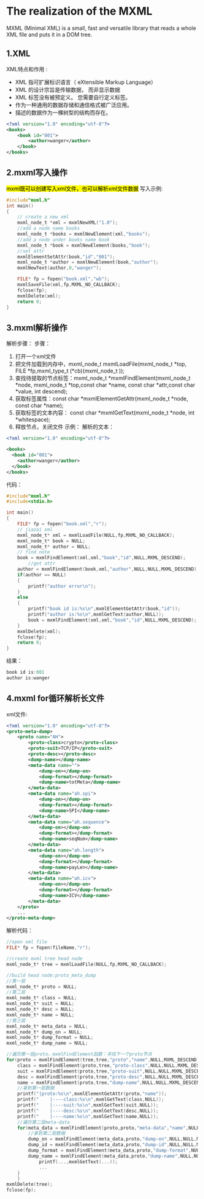 # The realization of the MXML

MXML (Minimal XML) is a small, fast and versatile library that reads a whole XML file and puts it in a DOM tree.
<!--more-->
## 1.XML
XML特点和作用 :
  * XML 指可扩展标识语言（ eXtensible Markup Language）
  * XML 的设计宗旨是传输数据， 而非显示数据
  * XML 标签没有被预定义。 您需要自行定义标签。
  * 作为一种通用的数据存储和通信格式被广泛应用。
  * 描述的数据作为一棵树型的结构而存在。
```xml
<?xml version="1.0" encoding="utf-8"?>
<books>
    <book id="001">
        <author>wanger</author>
    </book>
</books>
```
## 2.mxml写入操作
<mark>mxml既可以创建写入xml文件，也可以解析xml文件数据</mark>
写入示例:
```c
#include"mxml.h"
int main()
{
    // create a new xml
    mxml_node_t *xml = mxmlNewXML("1.0");
    //add a node name books
    mxml_node_t *books = mxmlNewElement(xml,"books");
    //add a node under books name book
    mxml_node_t *book = mxmlNewElement(books,"book");
    //set attr
    mxmlElementSetAttr(book,"id","001");
    mxml_node_t *author = mxmlNewElement(book,"author");
    mxmlNewText(author,0,"wanger");

    FILE* fp = fopen("book.xml","wb");
    mxmlSaveFile(xml,fp,MXML_NO_CALLBACK);
    fclose(fp);
    mxmlDelete(xml);
    return 0;
}
```
## 3.mxml解析操作
解析步骤：
步骤：
 1. 打开一个xml文件
 2. 把文件加载到内存中，mxml_node_t mxmlLoadFile(mxml_node_t *top, FILE *fp,mxml_type_t (*cb)(mxml_node_t ));
 3. 查找待提取的节点标签：mxml_node_t *mxmlFindElement(mxml_node_t *node, mxml_node_t *top,const char *name, const char *attr,const char *value, int descend);
 4. 获取标签属性：const char *mxmlElementGetAttr(mxml_node_t *node, const char *name);
 5. 获取标签的文本内容： const char *mxmlGetText(mxml_node_t *node, int *whitespace);
 6. 释放节点，关闭文件
示例：
解析的文本：
```xml
<?xml version="1.0" encoding="utf-8"?>

<books>
  <book id="001">
    <author>wanger</author>
  </book>
</books>
```
代码：
```c
#include"mxml.h"
#include<stdio.h>

int main()
{
    FILE* fp = fopen("book.xml","r");
    // jiazai xml
    mxml_node_t* xml = mxmlLoadFile(NULL,fp,MXML_NO_CALLBACK);
    mxml_node_t* book = NULL;
    mxml_node_t* author = NULL;
    // find note
    book = mxmlFindElement(xml,xml,"book","id",NULL,MXML_DESCEND);
        //get attr
    author = mxmlFindElement(book,xml,"author",NULL,NULL,MXML_DESCEND);
    if(author == NULL)
    {
        printf("author error\n");
    }
    else
    {
        printf("book id is:%s\n",mxmlElementGetAttr(book,"id"));
        printf("author is:%s\n",mxmlGetText(author,NULL));
        book = mxmlFindElement(xml,xml,"book","id",NULL,MXML_DESCEND);
    }
    mxmlDelete(xml);
    fclose(fp);
    return 0;
}
```
结果：
```c
book id is:001
author is:wanger
```
## 4.mxml for循环解析长文件
xml文件:
```xml
<?xml version="1.0" encoding="utf-8"?>
<proto-meta-dump>
	<proto name="AH">
		<proto-class>crypto</proto-class>
		<proto-suit>TCP/IP</proto-suit>
		<proto-desc></proto-desc>
		<dump-name></dump-name>
		<meta-data name="">
			<dump-on></dump-on>
			<dump-format></dump-format>
			<dump-name>totMeta</dump-name>
		</meta-data>
		<meta-data name="ah.spi">
			<dump-on></dump-on>
			<dump-format></dump-format>
			<dump-name>SPI</dump-name>
		</meta-data>
		<meta-data name="ah.sequence">
			<dump-on></dump-on>
			<dump-format></dump-format>
			<dump-name>seqNum</dump-name>
		</meta-data>
		<meta-data name="ah.length">
			<dump-on></dump-on>
			<dump-format></dump-format>
			<dump-name>payLen</dump-name>
		</meta-data>
		<meta-data name="ah.icv">
			<dump-on></dump-on>
			<dump-format></dump-format>
			<dump-name>ICV</dump-name>
		</meta-data>
	</proto>
	...
</proto-meta-dump>
```
解析代码：
```c
//open xml file
FILE* fp = fopen(fileName,"r");

//create mxml tree head node
mxml_node_t* tree = mxmlLoadFile(NULL,fp,MXML_NO_CALLBACK);

//build head node:proto_meta_dump
//第一层
mxml_node_t* proto = NULL;
//第二层
mxml_node_t* class = NULL;
mxml_node_t* suit = NULL;
mxml_node_t* desc = NULL;
mxml_node_t* name = NULL;
//第三层
mxml_node_t* meta_data = NULL;
mxml_node_t* dump_on = NULL;
mxml_node_t* dump_format = NULL;
mxml_node_t* dump_name = NULL;

//遍历第一层proto，mxmlFindElement函数：寻找下一个proto节点
for(proto = mxmlFindElement(tree,tree,"proto","name",NULL,MXML_DESCEND);proto!=NULL;proto = mxmlFindElement(proto,tree,"proto","name",NULL,MXML_DESCEND)){
	class = mxmlFindElement(proto,tree,"proto-class",NULL,NULL,MXML_DESCEND);
	suit = mxmlFindElement(proto,tree,"proto-suit",NULL,NULL,MXML_DESCEND);
	desc = mxmlFindElement(proto,tree,"proto-desc",NULL,NULL,MXML_DESCEND);
	name = mxmlFindElement(proto,tree,"dump-name",NULL,NULL,MXML_DESCEND);
	//拿到第一层数据
	printf("|proto:%s\n",mxmlElementGetAttr(proto,"name"));
	printf("    |----class:%s\n",mxmlGetText(class,NULL));
	printf("    |----suit:%s\n",mxmlGetText(suit,NULL));
	printf("    |----desc:%s\n",mxmlGetText(desc,NULL));
	printf("    |----name:%s\n",mxmlGetText(name,NULL));
	//遍历第二层meta-data
	for(meta_data = mxmlFindElement(proto,proto,"meta-data","name",NULL,MXML_DESCEND);meta_data!=NULL;meta_data = mxmlFindElement(meta_data,proto,"meta-data","name",NULL,MXML_DESCEND)){
		//拿到第二层数据
 		dump_on = mxmlFindElement(meta_data,proto,"dump-on",NULL,NULL,MXML_DESCEND);
		dump_id = mxmlFindElement(meta_data,proto,"dump-id",NULL,NULL,MXML_DESCEND);
		dump_format = mxmlFindElement(meta_data,proto,"dump-format",NULL,NULL,MXML_DESCEND);
		dump_name = mxmlFindElement(meta_data,proto,"dump-name",NULL,NULL,MXML_DESCEND);
			printf(...,mxmlGetText(...));
			...
	}
    }
mxmlDelete(tree);
fclose(fp);
```

